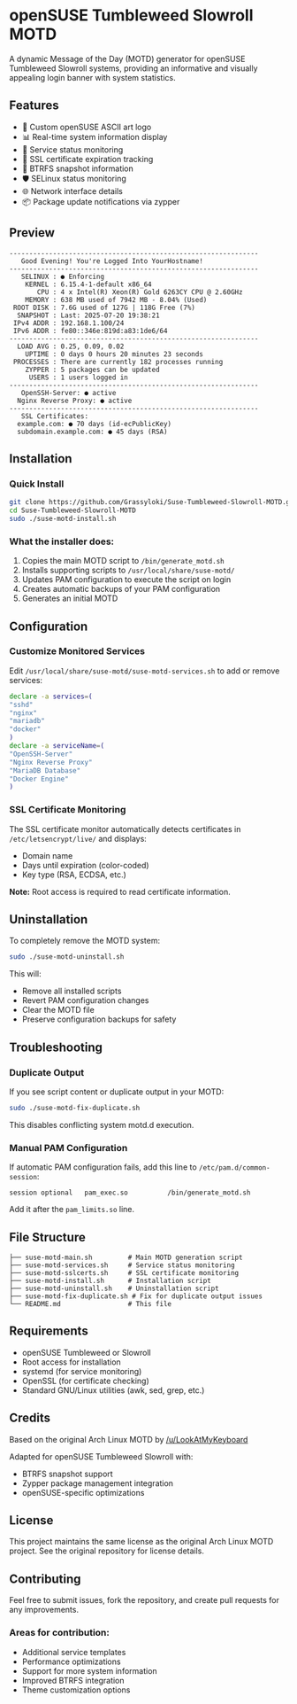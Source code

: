 # openSUSE Tumbleweed Slowroll MOTD

A dynamic Message of the Day (MOTD) generator for openSUSE Tumbleweed Slowroll systems, providing an informative and visually appealing login banner with system statistics.

## Features

- 🎨 Custom openSUSE ASCII art logo
- 📊 Real-time system information display
- 🔧 Service status monitoring
- 🔐 SSL certificate expiration tracking
- 💾 BTRFS snapshot information
- 🛡️ SELinux status monitoring
- 🌐 Network interface details
- 📦 Package update notifications via zypper

## Preview

```
---------------------------------------------------------------
   Good Evening! You're Logged Into YourHostname!
---------------------------------------------------------------
   SELINUX : ● Enforcing
    KERNEL : 6.15.4-1-default x86_64
       CPU : 4 x Intel(R) Xeon(R) Gold 6263CY CPU @ 2.60GHz
    MEMORY : 638 MB used of 7942 MB - 8.04% (Used)
 ROOT DISK : 7.6G used of 127G | 118G Free (7%)
  SNAPSHOT : Last: 2025-07-20 19:38:21
 IPv4 ADDR : 192.168.1.100/24
 IPv6 ADDR : fe80::346e:819d:a83:1de6/64
---------------------------------------------------------------
  LOAD AVG : 0.25, 0.09, 0.02
    UPTIME : 0 days 0 hours 20 minutes 23 seconds
 PROCESSES : There are currently 182 processes running
    ZYPPER : 5 packages can be updated
     USERS : 1 users logged in
---------------------------------------------------------------
   OpenSSH-Server: ● active
  Nginx Reverse Proxy: ● active
---------------------------------------------------------------
   SSL Certificates:
  example.com: ● 70 days (id-ecPublicKey)
  subdomain.example.com: ● 45 days (RSA)
```

## Installation

### Quick Install

```bash
git clone https://github.com/Grassyloki/Suse-Tumbleweed-Slowroll-MOTD.git
cd Suse-Tumbleweed-Slowroll-MOTD
sudo ./suse-motd-install.sh
```

### What the installer does:

1. Copies the main MOTD script to `/bin/generate_motd.sh`
2. Installs supporting scripts to `/usr/local/share/suse-motd/`
3. Updates PAM configuration to execute the script on login
4. Creates automatic backups of your PAM configuration
5. Generates an initial MOTD

## Configuration

### Customize Monitored Services

Edit `/usr/local/share/suse-motd/suse-motd-services.sh` to add or remove services:

```bash
declare -a services=(
"sshd"
"nginx"
"mariadb"
"docker"
)
declare -a serviceName=(
"OpenSSH-Server"
"Nginx Reverse Proxy"
"MariaDB Database"
"Docker Engine"
)
```

### SSL Certificate Monitoring

The SSL certificate monitor automatically detects certificates in `/etc/letsencrypt/live/` and displays:
- Domain name
- Days until expiration (color-coded)
- Key type (RSA, ECDSA, etc.)

**Note:** Root access is required to read certificate information.

## Uninstallation

To completely remove the MOTD system:

```bash
sudo ./suse-motd-uninstall.sh
```

This will:
- Remove all installed scripts
- Revert PAM configuration changes
- Clear the MOTD file
- Preserve configuration backups for safety

## Troubleshooting

### Duplicate Output

If you see script content or duplicate output in your MOTD:

```bash
sudo ./suse-motd-fix-duplicate.sh
```

This disables conflicting system motd.d execution.

### Manual PAM Configuration

If automatic PAM configuration fails, add this line to `/etc/pam.d/common-session`:

```
session optional   pam_exec.so          /bin/generate_motd.sh
```

Add it after the `pam_limits.so` line.

## File Structure

```
├── suse-motd-main.sh         # Main MOTD generation script
├── suse-motd-services.sh     # Service status monitoring
├── suse-motd-sslcerts.sh     # SSL certificate monitoring
├── suse-motd-install.sh      # Installation script
├── suse-motd-uninstall.sh    # Uninstallation script
├── suse-motd-fix-duplicate.sh # Fix for duplicate output issues
└── README.md                 # This file
```

## Requirements

- openSUSE Tumbleweed or Slowroll
- Root access for installation
- systemd (for service monitoring)
- OpenSSL (for certificate checking)
- Standard GNU/Linux utilities (awk, sed, grep, etc.)

## Credits

Based on the original Arch Linux MOTD by [/u/LookAtMyKeyboard](https://www.reddit.com/user/LookAtMyKeyboard)

Adapted for openSUSE Tumbleweed Slowroll with:
- BTRFS snapshot support
- Zypper package management integration
- openSUSE-specific optimizations

## License

This project maintains the same license as the original Arch Linux MOTD project. See the original repository for license details.

## Contributing

Feel free to submit issues, fork the repository, and create pull requests for any improvements.

### Areas for contribution:
- Additional service templates
- Performance optimizations
- Support for more system information
- Improved BTRFS integration
- Theme customization options
